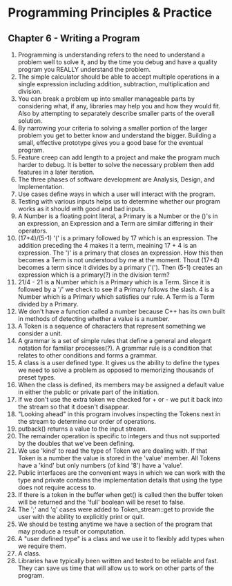 # Programming Principles & Practice

## Chapter 6 - Writing a Program

1. Programming is understanding refers to the need to understand a problem well to solve it, and by the time you debug and have a quality program you REALLY understand the problem.
2. The simple calculator should be able to accept multiple operations in a single expression including addition, subtraction, multiplication and division.
3. You can break a problem up into smaller manageable parts by considering what, if any, libraries may help you and how they would fit. Also by attempting to separately describe smaller parts of the overall solution.
4. By narrowing your criteria to solving a smaller portion of the larger problem you get to better know and understand the bigger. Building a small, effective prototype gives you a good base for the eventual program.
5. Feature creep can add length to a project and make the program much harder to debug. It is better to solve the necessary problem then add features in a later iteration.
6. The three phases of software development are Analysis, Design, and Implementation.
7. Use cases define ways in which a user will interact with the program.
8. Testing with various inputs helps us to determine whether our program works as it should with good and bad inputs.
9. A Number is a floating point literal, a Primary is a Number or the ()'s in an expression, an Expression and a Term are similar differing in their operators.
10. (17+4)/(5-1) '(' is a primary followed by 17 which is an expression. The addition preceding the 4 makes it a term, meaining 17 + 4 is an expression. The ')' is a primary that closes an expression. How this then becomes a Term is not understood by me at the moment. Thout (17+4) becomes a term since it divides by a primary ('('). Then (5-1) creates an expression which is a primary(?) in the division term?
10. 21/4 - 21 is a Number which is a Primary which is a Term. Since it is followed by a '/' we check to see if a Primary follows the slash. 4 is a Number which is a Primary which satisfies our rule. A Term is a Term divided by a Primary.
11. We don't have a function called a number because C++ has its own built in methods of detecting whether a value is a number.
12. A Token is a sequence of characters that represent something we consider a unit.
13. A grammar is a set of simple rules that define a general and elegant notation for familiar processes(?). A grammar rule is a condition that relates to other conditions and forms a grammar.
14. A class is a user defined type. It gives us the ability to define the types we need to solve a problem as opposed to memorizing thousands of preset types.
15. When the class is defined, its members may be assigned a default value in either the public or private part of the initiation.
16. If we don't use the extra token we checked for + or - we put it back into the stream so that it doesn't disappear.
17. "Looking ahead" in this program involves inspecting the Tokens next in the stream to determine our order of operations.
18. putback() returns a value to the input stream.
19. The remainder operation is specific to integers and thus not supported by the doubles that we've been defining.
20. We use 'kind' to read the type of Token we are dealing with. If that Token is a number the value is stored in the 'value' member. All Tokens have a 'kind' but only numbers (of kind '8') have a 'value'.
21. Public interfaces are the convenient ways in which we can work with the type and private contains the implementation details that using the type does not require access to.
22. If there is a token in the buffer when get() is called then the buffer token will be returned and the 'full' boolean will be reset to false.
23. The ';' and 'q' cases were added to Token\_stream::get to provide the user with the ability to explicitly print or quit.
24. We should be testing anytime we have a section of the program that may produce a result or computation.
25. A "user defined type" is a class and we use it to flexibly add types when we require them.
26. A class.
27. Libraries have typically been written and tested to be reliable and fast. They can save us time that will allow us to work on other parts of the program.
